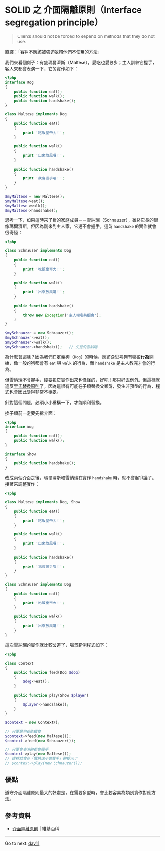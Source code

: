 # SOLID 之 介面隔離原則（Interface segregation principle）

> Clients should not be forced to depend on methods that they do not use.

直譯：「客戶不應該被強迫依賴他們不使用的方法」

我們來看個例子：有隻瑪爾濟斯（Maltese），愛吃也愛散步；主人訓練它握手，客人來都會表演一下，它的實作如下：

```php
<?php
interface Dog
{
    public function eat();
    public function walk();
    public function handshake();
}

class Maltese implements Dog
{
    public function eat()
    {
        print '吃飯皇帝大！';
    }
    
    public function walk()
    {
        print '出來放風囉！';
    }
    
    public function handshake()
    {
        print '我會握手哦！';
    }
}

$myMaltese = new Maltese();
$myMaltese->eat();
$myMaltese->walk();
$myMaltese->handshake();
```

思考一下，如果這時來了新的家庭成員－－雪納瑞（Schnauzer），雖然它長的很像瑪爾濟斯，但因為剛來到主人家，它還不會握手，這時 `handshake` 的實作就會很奇怪：

```php
<?php

class Schnauzer implements Dog
{
    public function eat()
    {
        print '吃飯皇帝大！';
    }
    
    public function walk()
    {
        print '出來放風囉！';
    }
    
    public function handshake()
    {
        throw new Exception('主人哩咧共蝦會');
    }
}

$mySchnauzer = new Schnauzer();
$mySchnauzer->eat();
$mySchnauzer->walk();
$mySchnauzer->handshake();   // 失控的雪納瑞
```

為什麼會這樣？因為我們在定義狗（`Dog`）的時候，應該從思考狗有哪些**行為**開始，像一般的狗都會有 `eat` 與 `walk` 的行為，而 `handshake` 是主人教完才會的行為。

但雪納瑞不會握手，硬要把它實作出來也怪怪的，好吧！那只好丟例外。但這樣就違反[里氏替換原則][Day 9]了，因為這很有可能在子類替換父類時，發生非預型的行為，程式也會因此變得非常不穩定。

針對這個問題，必須小小重構一下，才能順利替換。

換子類前一定要先拆介面：

```php
<?php
interface Dog
{
    public function eat();
    public function walk();
}

interface Show
{
    public function handshake();   
}
```

改成兩個介面之後，瑪爾濟斯和雪納瑞在實作 `handshake` 時，就不會起爭議了。接著來調整實作：

```php
<?php

class Maltese implements Dog, Show
{
    public function eat()
    {
        print '吃飯皇帝大！';
    }
    
    public function walk()
    {
        print '出來放風囉！';
    }
    
    public function handshake()
    {
        print '我會握手哦！';
    }
}

class Schnauzer implements Dog
{
    public function eat()
    {
        print '吃飯皇帝大！';
    }
    
    public function walk()
    {
        print '出來放風囉！';
    }
}
```

這次雪納瑞的實作就比較公道了，場景範例程式如下：

```php
<?php

class Context
{
    public function feed(Dog $dog)
    {
        $dog->eat();
    }
    
    public function play(Show $player)
    {
        $player->handshake();
    }
}

$context = new Context();

// 只要是狗都能餵食
$context->feed(new Maltese());
$context->feed(new Schnauzer());

// 只要會表演的都會握手
$context->play(new Maltese());
// 這裡就會有「雪納瑞不會握手」的提示了
// $context->play(new Schnauzer());
```

## 優點

遵守介面隔離原則最大的好處是，在需要多型時，會比較容易為類別實作對應方法。

## 參考資料

* [介面隔離原則](https://en.wikipedia.org/wiki/Interface_segregation_principle) | 維基百科

* * *
Go to next:
[day11](./day11.md)

[Day 7]: day07.md
[Day 9]: day09.md